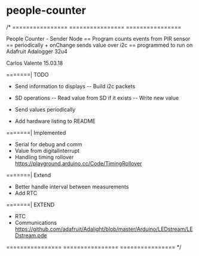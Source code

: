 # people-counter

/* ================ ================ ================

  People Counter - Sender Node
  == Program counts events from PIR sensor
  == periodically + onChange sends value over i2c
  == programmed to run on Adafruit Adalogger 32u4

  Carlos Valente 15.03.18

  =======| TODO
  - Send information to displays
  -- Build i2c packets
  - SD operations
  -- Read value from SD if it exists
  -- Write new value
  - Send values periodically

  - Add hardware listing to README

  =======| Implemented
  - Serial for debug and comm
  - Value from digitalInterrupt
  - Handling timing rollover https://playground.arduino.cc/Code/TimingRollover

  =======| Extend
  - Better handle interval between measurements
  - Add RTC

  =======| EXTEND
  - RTC
  - Communications https://github.com/adafruit/Adalight/blob/master/Arduino/LEDstream/LEDstream.pde

  ================ ================ ================ */
